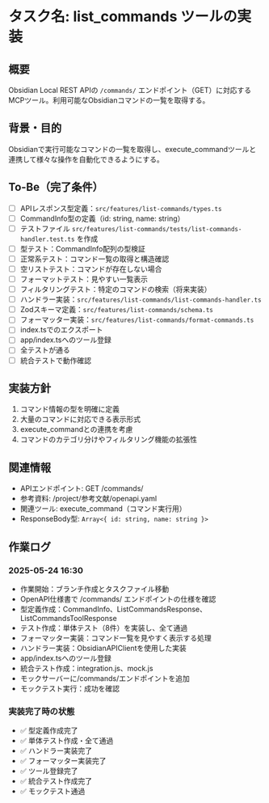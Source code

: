 # タスク名: list_commands ツールの実装

## 概要
Obsidian Local REST APIの `/commands/` エンドポイント（GET）に対応するMCPツール。利用可能なObsidianコマンドの一覧を取得する。

## 背景・目的
Obsidianで実行可能なコマンドの一覧を取得し、execute_commandツールと連携して様々な操作を自動化できるようにする。

## To-Be（完了条件）
- [ ] APIレスポンス型定義：`src/features/list-commands/types.ts`
- [ ] CommandInfo型の定義（id: string, name: string）
- [ ] テストファイル `src/features/list-commands/tests/list-commands-handler.test.ts` を作成
- [ ] 型テスト：CommandInfo配列の型検証
- [ ] 正常系テスト：コマンド一覧の取得と構造確認
- [ ] 空リストテスト：コマンドが存在しない場合
- [ ] フォーマットテスト：見やすい一覧表示
- [ ] フィルタリングテスト：特定のコマンドの検索（将来実装）
- [ ] ハンドラー実装：`src/features/list-commands/list-commands-handler.ts`
- [ ] Zodスキーマ定義：`src/features/list-commands/schema.ts`
- [ ] フォーマッター実装：`src/features/list-commands/format-commands.ts`
- [ ] index.tsでのエクスポート
- [ ] app/index.tsへのツール登録
- [ ] 全テストが通る
- [ ] 統合テストで動作確認

## 実装方針
1. コマンド情報の型を明確に定義
2. 大量のコマンドに対応できる表示形式
3. execute_commandとの連携を考慮
4. コマンドのカテゴリ分けやフィルタリング機能の拡張性

## 関連情報
- APIエンドポイント: GET /commands/
- 参考資料: /project/参考文献/openapi.yaml
- 関連ツール: execute_command（コマンド実行用）
- ResponseBody型: `Array<{ id: string, name: string }>`

## 作業ログ
### 2025-05-24 16:30
- 作業開始：ブランチ作成とタスクファイル移動
- OpenAPI仕様書で /commands/ エンドポイントの仕様を確認
- 型定義作成：CommandInfo、ListCommandsResponse、ListCommandsToolResponse
- テスト作成：単体テスト（8件）を実装し、全て通過
- フォーマッター実装：コマンド一覧を見やすく表示する処理
- ハンドラー実装：ObsidianAPIClientを使用した実装
- app/index.tsへのツール登録
- 統合テスト作成：integration.js、mock.js
- モックサーバーに/commands/エンドポイントを追加
- モックテスト実行：成功を確認

### 実装完了時の状態
- ✅ 型定義作成完了
- ✅ 単体テスト作成・全て通過
- ✅ ハンドラー実装完了
- ✅ フォーマッター実装完了
- ✅ ツール登録完了
- ✅ 統合テスト作成完了
- ✅ モックテスト通過